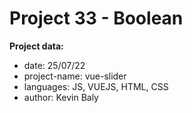 # Project 33 - Boolean

**Project data:**

* date: 25/07/22
* project-name: vue-slider
* languages: JS, VUEJS, HTML, CSS
* author: Kevin Baly
